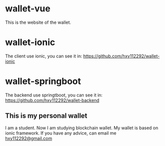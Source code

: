 # wallet-vue
This is the website of the wallet.

# wallet-ionic
The client use ionic, you can see it in: https://github.com/hxy112292/wallet-ionic

# wallet-springboot
The backend use springtboot, you can see it in: https://github.com/hxy112292/wallet-backend

## This is my personal wallet

I am a student. Now I am studying blockchain wallet.
My wallet is based on ionic framework.
If you have any advice, can email me [hxy112292@gmail.com](hxy112292@gmail.comu)
